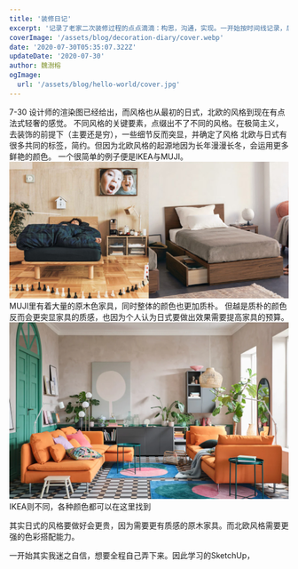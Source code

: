 ```yaml
---
title: '装修日记'
excerpt: '记录了老家二次装修过程的点点滴滴：构思，沟通，实现。一开始按时间线记录，后续说不定会整理成专题的形式'
coverImage: '/assets/blog/decoration-diary/cover.webp'
date: '2020-07-30T05:35:07.322Z'
updateDate: '2020-07-30'
author: 魏澍榕
ogImage:
  url: '/assets/blog/hello-world/cover.jpg'
---
```


7-30
设计师的渲染图已经给出，而风格也从最初的日式，北欧的风格到现在有点法式轻奢的感觉。
不同风格的关键要素，点缀出不了不同的风格。在极简主义，去装饰的前提下（主要还是穷），一些细节反而突显，并确定了风格
北欧与日式有很多共同的标签，简约。但因为北欧风格的起源地因为长年漫漫长冬，会运用更多鲜艳的颜色。
一个很简单的例子便是IKEA与MUJI。
![muji-decor](/assets/blog/decoration-diary/muji-decor.jpg)
MUJI里有着大量的原木色家具，同时整体的颜色也更加质朴。
但越是质朴的颜色反而会更突显家具的质感，也因为个人认为日式要做出效果需要提高家具的预算。
![ikea-decor](/assets/blog/decoration-diary/ikea-decor.webp)
IKEA则不同，各种颜色都可以在这里找到

其实日式的风格要做好会更贵，因为需要更有质感的原木家具。而北欧风格需要更强的色彩搭配能力。

一开始其实我迷之自信，想要全程自己弄下来。因此学习的SketchUp，